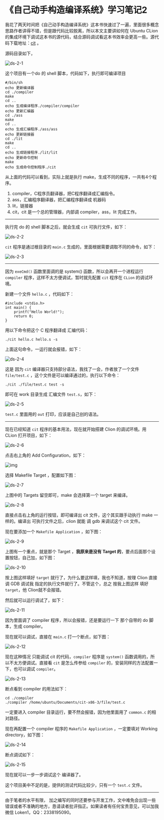 # 《自己动手构造编译系统》学习笔记2

我花了两天时间把《自己动手构造编译系统》这本书快速过了一遍，里面很多概念思路作者讲得不错，但是跟代码比较脱离，所以本文主要讲如何在 Ubuntu CLion 的集成环境下调试这本书的源代码，结合源码调试看这本书效率会更高一些。源代码下载地址：[cit](https://github.com/fanzhidongyzby/cit) 。

源码目录如下，

![ds-2-1](ds-2-1.png)

这个项目有一个do 的 shell 脚本，代码如下，执行即可编译项目

```
#/bin/sh
echo 更新编译器
cd ./compiler
make
cd ..
echo 生成编译程序./compiler/compiler
echo 更新汇编器
cd ./ass
make
cd ..
echo 生成汇编程序./ass/ass
echo 更新链接器
cd ./lit
make
cd ..
echo 生成链接程序./lit/lit
echo 更新命令控制
make
echo 生成命令控制程序./cit 
```

从上面的代码可以看到，实际上就是执行 make，生成不同的程序，一共有4个程序。

1. compiler，C程序员翻译器，把C程序翻译成汇编指令。
2. ass，汇编程序翻译器，把汇编程序翻译成 机器码
3. lit，链接器
4. cit，cit 是一个总的管理器，内部调 compiler，ass，lit 完成工作。

------

执行完 do 的 shell 脚本之后，就会生成 `cit` 可执行文件，如下：

![ds-2-2](ds-2-2.png)

`cit` 程序是通过根目录的 `main.c` 生成的，里面根据需要调取不同的命令，如下：

![ds-2-3](ds-2-3.png)

------

因为 `exeCmd()` 函数里面调的是 system() 函数，所以会再开一个进程运行 `compiler` 程序，这样不太方便调试，暂时就先配置 `cit` 程序在 `CLion` 的调试环境。

新建一个文件 `hello.c` ，代码如下：

```
#include <stdio.h>
int main() {
    printf("Hello World!");
    return 0;
}
```

用以下命令把这个 C 程序翻译成 汇编代码：

```
./cit hello.c hello.s -s
```

上面这句命令，一运行就会报错，如下：

![ds-2-4](ds-2-4.png)

这是 因为 `cit` 编译器只支持部分语法，我找了一会，作者放了一个文件 `file/test.c` ，这个文件是可以编译通过的，执行以下命令：

```
./cit ./file/test.c test -s
```

即可在 work 目录生成 汇编文件 `test.s`，如下：

![ds-2-5](ds-2-5.png)

`test.c` 里面用的 `out` 打印，应该是自己创的语法。

------

现在已经知道 `cit` 程序的基本用法，现在就开始搭建 Clion 的调试环境。用 CLion 打开项目，如下：

![ds-2-6](ds-2-6.png)

点击右上角的 Add Configuration，如下：

![img](https://www.xianwaizhiyin.net/wp-content/uploads/2022/03/st-2-2.png)

选择 Makefile Target ，配置如下图：

![ds-2-7](ds-2-7.png)

上图中的 Targets 留空即可，make 会选择第一个 target 来编译。

![ds-2-8](ds-2-8.png)

直接点击右上角的运行按钮，即可编译出 cit 文件，这个其实跟手动执行 make 一样的。编译出 可执行文件之后，clion 就能 调 gdb 来调试这个 cit 文件。

现在要添加一个 `Makefile Application` ，如下图：

![ds-2-9](ds-2-9.png)

上图有一个重点，就是那个 Target ，**我原来是没有 Target 的**，要点后面那个设置按钮，自己加，如下图：

![ds-2-10](ds-2-10.png)

按上图这样填好 `target` 就行了，为什么要这样填，我也不知道，按理 Clion 直接调 GDB 调试我 指定的执行文件就行了。不管这个，总之 按我上图这样 填好 `target`，他 Clion就不会报错。

然后就可以运行调试了，如下：

![ds-2-11](ds-2-11.png)

因为里面调了 compiler 程序，所以会报错，还是要运行一下 那个自带的 do 脚本，生成 compiler。

现在就可以调试，直接在 `main.c` 打一个断点，如下图：

![ds-2-12](ds-2-12.png)

现在这种情况 只能调试 cit 的代码，`compiler` 程序是 `system()` 函数调用的，所以不太方便调试。直接看 `cit` 是怎么传参给  `compiler` 的，安装同样的方法配置一下，也可以调试 `compiler`。

![ds-2-13](ds-2-13.png)

断点看到 compiler 的用法如下：

```
cd ./compiler
./compiler /home/ubuntu/Documents/cit-x86-3/file/test.c
```

一定要进入 compiler 目录运行，要不然会报错，因为他里面用了 `common.c` 的相对路径。

现在再配置一个 compiler 程序的 `Makefile Application` ，一定要填对 Working directory，如下图：

![ds-2-14](ds-2-14.png)

断点调试如下：

![ds-2-15](ds-2-15.png)

现在就可以一步一步调试这个 编译器了。

这个项目美中不足的是，提供的测试代码比较少，只有一个 `test.c` 文件。

------

由于笔者的水平有限， 加之编写的同时还要参与开发工作，文中难免会出现一些错误或者不准确的地方，恳请读者批评指正。如果读者有任何宝贵意见，可以加我微信 Loken1，QQ：2338195090。

